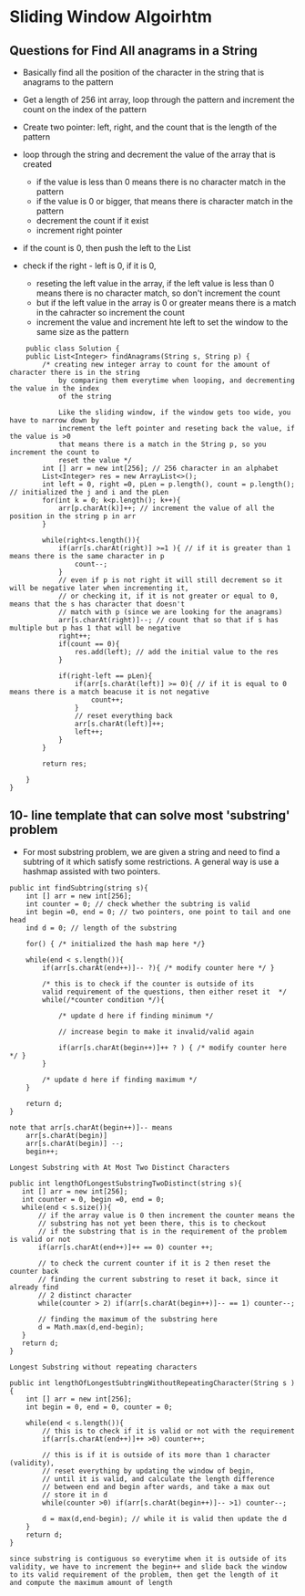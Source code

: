 # Sliding Window Algoirhtm

## Questions for Find All anagrams in a String
- Basically find all the position of the character in the string that is 
anagrams to the pattern

- Get a length of 256 int array, loop through the pattern and increment 
the count on the index of the pattern
- Create two pointer: left, right, and the count that is the length of the pattern
- loop through the string and decrement the value of the array that is created
    * if the value is less than 0 means there is no character match in the pattern
    * if the value is 0 or bigger, that means there is character match in the pattern
    * decrement the count if it exist
    * increment right pointer
- if the count is 0, then push the left to the List
- check if the right - left is 0, if it is 0, 
    * reseting the left value in the array, if the left value is less than 0
    means there is no character match, so don't increment the count
    * but if the left value in the array is 0 or greater means there is a 
    match in the cahracter so increment the count
    * increment the value and increment hte left to set the window to the same 
    size as the pattern

```
    public class Solution {
    public List<Integer> findAnagrams(String s, String p) {
        /* creating new integer array to count for the amount of character there is in the string
            by comparing them everytime when looping, and decrementing the value in the index 
            of the string
            
            Like the sliding window, if the window gets too wide, you have to narrow down by
            increment the left pointer and reseting back the value, if the value is >0
            that means there is a match in the String p, so you increment the count to 
            reset the value */
        int [] arr = new int[256]; // 256 character in an alphabet
        List<Integer> res = new ArrayList<>();
        int left = 0, right =0, pLen = p.length(), count = p.length(); // initialized the j and i and the pLen
        for(int k = 0; k<p.length(); k++){
            arr[p.charAt(k)]++; // increment the value of all the position in the string p in arr
        }
        
        while(right<s.length()){
            if(arr[s.charAt(right)] >=1 ){ // if it is greater than 1 means there is the same character in p
                count--;
            }
            // even if p is not right it will still decrement so it will be negative later when incrementing it,
            // or checking it, if it is not greater or equal to 0, means that the s has character that doesn't
            // match with p (since we are looking for the anagrams)
            arr[s.charAt(right)]--; // count that so that if s has multiple but p has 1 that will be negative
            right++; 
            if(count == 0){
                res.add(left); // add the initial value to the res
            }
            
            if(right-left == pLen){
                if(arr[s.charAt(left)] >= 0){ // if it is equal to 0 means there is a match beacuse it is not negative
                    count++;
                }
                // reset everything back
                arr[s.charAt(left)]++;
                left++;
            }
        }
        
        return res;
        
    }
}
```

## 10- line template that can solve most 'substring' problem

- For most substring problem, we are given a string and need to find a subtring of it
which satisfy some restrictions. A general way is use a hashmap assisted with two pointers.

```
public int findSubtring(string s){
    int [] arr = new int[256];
    int counter = 0; // check whether the subtring is valid
    int begin =0, end = 0; // two pointers, one point to tail and one head
    ind d = 0; // length of the substring

    for() { /* initialized the hash map here */}

    while(end < s.length()){
        if(arr[s.charAt(end++)]-- ?){ /* modify counter here */ }

        /* this is to check if the counter is outside of its
        valid requirement of the questions, then either reset it  */
        while(/*counter condition */){
            
            /* update d here if finding minimum */

            // increase begin to make it invalid/valid again

            if(arr[s.charAt(begin++)]++ ? ) { /* modify counter here */ }
        }

        /* update d here if finding maximum */
    }

    return d;
}

note that arr[s.charAt(begin++)]-- means 
    arr[s.charAt(begin)] 
    arr[s.charAt(begin)] --;
    begin++;
 ```

 ```
 Longest Substring with At Most Two Distinct Characters

 public int lengthOfLongestSubstringTwoDistinct(string s){
    int [] arr = new int[256];
    int counter = 0, begin =0, end = 0;
    while(end < s.size()){
        // if the array value is 0 then increment the counter means the 
        // substring has not yet been there, this is to checkout 
        // if the substring that is in the requirement of the problem is valid or not
        if(arr[s.charAt(end++)]++ == 0) counter ++; 
        
        // to check the current counter if it is 2 then reset the counter back
        // finding the current substring to reset it back, since it already find
        // 2 distinct character
        while(counter > 2) if(arr[s.charAt(begin++)]-- == 1) counter--;

        // finding the maximum of the substring here
        d = Math.max(d,end-begin);
    }
    return d;
 }
 ```

 ```
 Longest Substring without repeating characters

 public int lengthOfLongestSubtringWithoutRepeatingCharacter(String s ){
     int [] arr = new int[256];
     int begin = 0, end = 0, counter = 0;
    
     while(end < s.length()){
         // this is to check if it is valid or not with the requirement
         if(arr[s.charAt(end++)]++ >0) counter++;
         
         // this is if it is outside of its more than 1 character (validity),
         // reset everything by updating the window of begin, 
         // until it is valid, and calculate the length difference
         // between end and begin after wards, and take a max out 
         // store it in d
         while(counter >0) if(arr[s.charAt(begin++)]-- >1) counter--;

         d = max(d,end-begin); // while it is valid then update the d
     }
     return d;
 }

 since substring is contiguous so everytime when it is outside of its
 validity, we have to increment the begin++ and slide back the window 
 to its valid requirement of the problem, then get the length of it 
 and compute the maximum amount of length 

 ```
